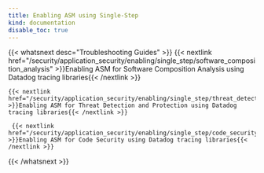 ```yaml
---
title: Enabling ASM using Single-Step
kind: documentation
disable_toc: true
---
```


{{< whatsnext desc="Troubleshooting Guides" >}}
    {{< nextlink href="/security/application_security/enabling/single_step/software_composition_analysis" >}}Enabling ASM for Software Composition Analysis using Datadog tracing libraries{{< /nextlink >}}

    {{< nextlink href="/security/application_security/enabling/single_step/threat_detection" >}}Enabling ASM for Threat Detection and Protection using Datadog tracing libraries{{< /nextlink >}}

     {{< nextlink href="/security/application_security/enabling/single_step/code_security" >}}Enabling ASM for Code Security using Datadog tracing libraries{{< /nextlink >}}
{{< /whatsnext >}}